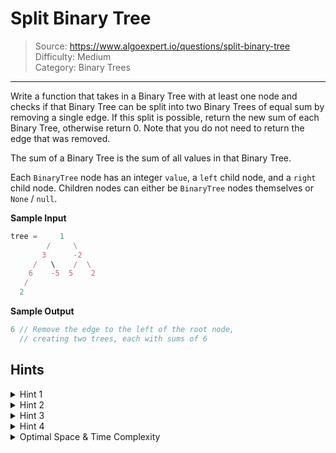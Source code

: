 # Split Binary Tree
> Source: https://www.algoexpert.io/questions/split-binary-tree  
> Difficulty: Medium  
> Category: Binary Trees
---

Write a function that takes in a Binary Tree with at least one node and
checks if that Binary Tree can be split into two Binary Trees of equal sum by
removing a single edge. If this split is possible, return the new sum of each
Binary Tree, otherwise return 0. Note that you do not need to return the edge
that was removed.

The sum of a Binary Tree is the sum of all values in that Binary Tree.

Each `BinaryTree` node has an integer `value`, a `left` child node, and a
`right` child node. Children nodes can either be `BinaryTree` nodes themselves
or `None` / `null`.

**Sample Input**
```ts
tree =     1
        /     \
       3      -2
     /   \    /  \
    6    -5  5    2
   /
  2
```

**Sample Output**
```ts
6 // Remove the edge to the left of the root node,
  // creating two trees, each with sums of 6
```

## Hints

<details>
<summary>Hint 1</summary>
Try first calculating the sum of the entire Binary Tree. What information does
this give you towards solving the problem?
</details>

<details>
<summary>Hint 2</summary>
If the sum of the entire Binary Tree is odd, then there is no possible
solution, because the values are all integers. Otherwise, the solution could
be that sum divided by two, or potentially there is still no solution. What
does the scenario look like where the solution is the sum divided by two?
</details>

<details>
<summary>Hint 3</summary>
There is a solution if there is a subtree that has a sum equal to the the
total Binary Tree sum divided by two. In this case, removing the incoming
edge to that node would have to create another Binary Tree of equal sum.  
</details>

<details>
<summary>Hint 4</summary>
To prevent recalculating the same subtree sums, try using a post-order
traversal of the Binary Tree. This allows you to calculate the sums of the
smallest subtrees first, then send that information back up to the parents to
quickly calculate their sums.
There is a solution if there is a subtree that has a sum equal to the the
total Binary Tree sum divided by two. In this case, removing the incoming
edge to that node would have to create another Binary Tree of equal sum.
</details>

<details>
<summary>Optimal Space &amp; Time Complexity</summary>
O(??) time | O(??) space - where ?? is ...
</details>
